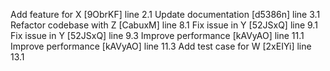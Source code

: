 Add feature for X [9ObrKF] line 2.1
Update documentation [d5386n] line 3.1
Refactor codebase with Z [CabuxM] line 8.1
Fix issue in Y [52JSxQ] line 9.1
Fix issue in Y [52JSxQ] line 9.3
Improve performance [kAVyAO] line 11.1
Improve performance [kAVyAO] line 11.3
Add test case for W [2xEIYi] line 13.1
